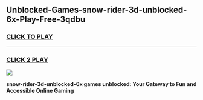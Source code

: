 
## Unblocked-Games-snow-rider-3d-unblocked-6x-Play-Free-3qdbu
<h3>
<a href="https://premium76.site?title=snow-rider-3d-unblocked-6x&ref=20M">CLICK TO PLAY</a></h3>
<hr>

<h3>
<a href="https://premium76.site?title=snow-rider-3d-unblocked-6x&ref=20M">CLICK 2 PLAY</a>
  
</h3>

<a href="https://premium76.site?title=snow-rider-3d-unblocked-6x&ref=19M"><img src="https://clearcache.store/games.png"></a>


**snow-rider-3d-unblocked-6x games unblocked: Your Gateway to Fun and Accessible Online Gaming**
